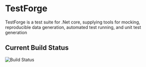 # TestForge
TestForge is a test suite for .Net core, supplying tools for mocking, reproducible data generation, automated test running, and unit test generation

## Current Build Status

![Build Status](https://github.com/whispersteppe/testforge/actions/workflows/dotnet.yml/badge.svg)

